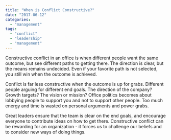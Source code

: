 ```yaml
---
title: "When is Conflict Constructive?"
date: "2017-06-12"
categories: 
  - "management"
tags: 
  - "conflict"
  - "leadership"
  - "management"
---
```


Constructive conflict in an office is when different people want the same outcome, but see different paths to getting there. The direction is clear, but the means remains undecided. Even if your favorite path is not selected, you still win when the outcome is achieved.

Conflict is far less constructive when the outcome is up for grabs. Different people arguing for different end goals. The direction of the company? Growth targets? The vision or mission? Office politics becomes about lobbying people to support you and not to support other people. Too much energy and time is wasted on personal arguments and power grabs.

Great leaders ensure that the team is clear on the end goals, and encourage everyone to contribute ideas on how to get there. Constructive conflict can be rewarding for an organization - it forces us to challenge our beliefs and to consider new ways of doing things.
